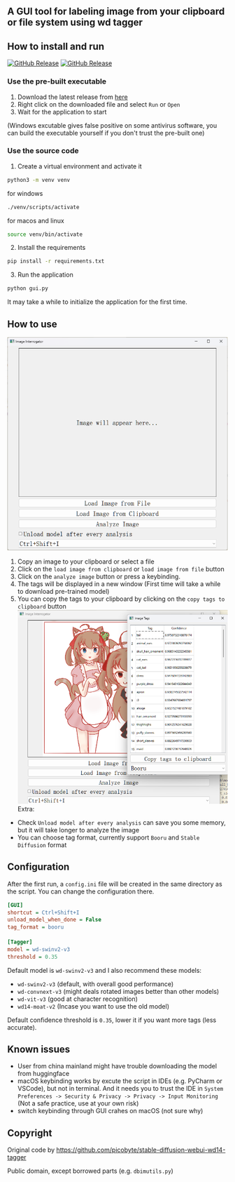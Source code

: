 A GUI tool for labeling image from your clipboard or file system using wd tagger
---
## How to install and run
[![GitHub Release](https://img.shields.io/github/v/release/MILES-FAN/booruvision?label=Download%20latest%20release&style=for-the-badge&logo=windows)](https://github.com/MILES-FAN/booruvision/releases/)
[![GitHub Release](https://img.shields.io/github/v/release/MILES-FAN/booruvision?label=Download%20latest%20release&style=for-the-badge&logo=apple)](https://github.com/MILES-FAN/booruvision/releases/)

### Use the pre-built executable

1. Download the latest release from [here](https://github.com/MILES-FAN/booruvision/releases/)
2. Right click on the downloaded file and select `Run` or `Open`
3. Wait for the application to start

(Windows excutable gives false positive on some antivirus software, you can build the executable yourself if you don't trust the pre-built one)

### Use the source code

1. Create a virtual environment and activate it

```bash
python3 -m venv venv
```

for windows
```bash
./venv/scripts/activate
```

for macos and linux
```bash
source venv/bin/activate
```

2. Install the requirements

```bash
pip install -r requirements.txt
```

3. Run the application

```bash
python gui.py
```

It may take a while to initialize the application for the first time.

## How to use
![interface](imgs/interface.png)
1. Copy an image to your clipboard or select a file
2. Click on the `load image from clipboard` or `load image from file` button
3. Click on the `analyze image` button or press a keybinding.
4. The tags will be displayed in a new window (First time will take a while to download pre-trained model)
5. You can copy the tags to your clipboard by clicking on the `copy tags to clipboard` button
![tags](imgs/tagswindow.png)
Extra: 
- Check `Unload model after every analysis` can save you some memory, but it will take longer to analyze the image
- You can choose tag format, currently support `Booru` and `Stable Diffusion` format

## Configuration
After the first run, a `config.ini` file will be created in the same directory as the script. You can change the configuration there.

```ini
[GUI]
shortcut = Ctrl+Shift+I
unload_model_when_done = False
tag_format = booru

[Tagger]
model = wd-swinv2-v3
threshold = 0.35
```

Default model is `wd-swinv2-v3` and I also recommend these models:
- `wd-swinv2-v3` (default, with overall good performance)
- `wd-convnext-v3` (might deals rotated images better than other models)
- `wd-vit-v3` (good at character recognition)
- `wd14-moat-v2` (Incase you want to use the old model)

Default confidence threshold is `0.35`, lower it if you want more tags (less accurate).

## Known issues
- User from china mainland might have trouble downloading the model from huggingface
- macOS keybinding works by excute the script in IDEs (e.g. PyCharm or VSCode), but not in terminal. And it needs you to trust the IDE in `System Preferences -> Security & Privacy -> Privacy -> Input Monitoring` (Not a safe practice, use at your own risk)
- switch keybinding through GUI crahes on macOS (not sure why)

## Copyright
Original code by https://github.com/picobyte/stable-diffusion-webui-wd14-tagger

Public domain, except borrowed parts (e.g. `dbimutils.py`)
